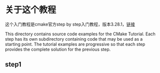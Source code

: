 # 关于这个教程

这个入门教程是cmake官方step by step入门教程，版本3.28.1，[链接](https://cmake.org/cmake/help/latest/guide/tutorial/index.html)

This directory contains source code examples for the CMake Tutorial.
Each step has its own subdirectory containing code that may be used as a
starting point. The tutorial examples are progressive so that each step
provides the complete solution for the previous step.

## step1

